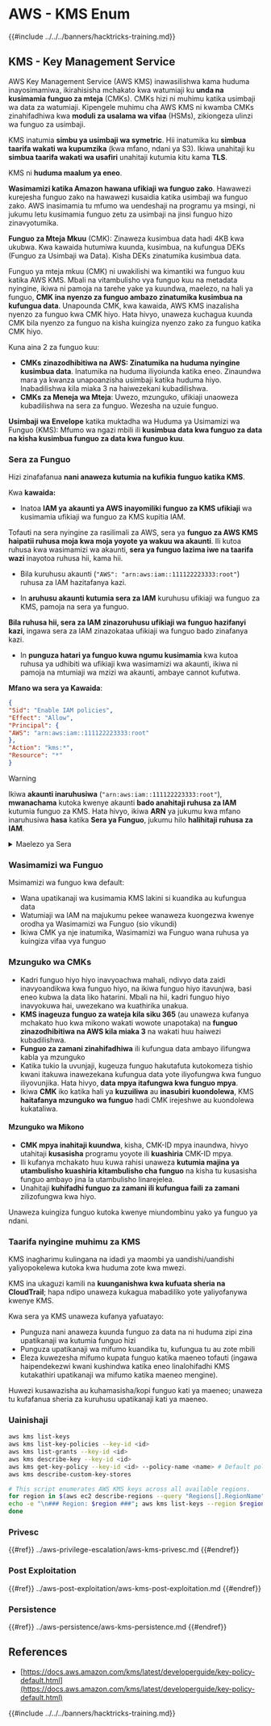 # AWS - KMS Enum

{{#include ../../../banners/hacktricks-training.md}}

## KMS - Key Management Service

AWS Key Management Service (AWS KMS) inawasilishwa kama huduma inayosimamiwa, ikirahisisha mchakato kwa watumiaji ku **unda na kusimamia funguo za mteja** (CMKs). CMKs hizi ni muhimu katika usimbaji wa data za watumiaji. Kipengele muhimu cha AWS KMS ni kwamba CMKs zinahifadhiwa kwa **moduli za usalama wa vifaa** (HSMs), zikiongeza ulinzi wa funguo za usimbaji.

KMS inatumia **simbu ya usimbaji wa symetric**. Hii inatumika ku **simbua taarifa wakati wa kupumzika** (kwa mfano, ndani ya S3). Ikiwa unahitaji ku **simbua taarifa wakati wa usafiri** unahitaji kutumia kitu kama **TLS**.

KMS ni **huduma maalum ya eneo**.

**Wasimamizi katika Amazon hawana ufikiaji wa funguo zako**. Hawawezi kurejesha funguo zako na hawawezi kusaidia katika usimbaji wa funguo zako. AWS inasimamia tu mfumo wa uendeshaji na programu ya msingi, ni jukumu letu kusimamia funguo zetu za usimbaji na jinsi funguo hizo zinavyotumika.

**Funguo za Mteja Mkuu** (CMK): Zinaweza kusimbua data hadi 4KB kwa ukubwa. Kwa kawaida hutumiwa kuunda, kusimbua, na kufungua DEKs (Funguo za Usimbaji wa Data). Kisha DEKs zinatumika kusimbua data.

Funguo ya mteja mkuu (CMK) ni uwakilishi wa kimantiki wa funguo kuu katika AWS KMS. Mbali na vitambulisho vya funguo kuu na metadata nyingine, ikiwa ni pamoja na tarehe yake ya kuundwa, maelezo, na hali ya funguo, **CMK ina nyenzo za funguo ambazo zinatumika kusimbua na kufungua data**. Unapounda CMK, kwa kawaida, AWS KMS inazalisha nyenzo za funguo kwa CMK hiyo. Hata hivyo, unaweza kuchagua kuunda CMK bila nyenzo za funguo na kisha kuingiza nyenzo zako za funguo katika CMK hiyo.

Kuna aina 2 za funguo kuu:

- **CMKs zinazodhibitiwa na AWS: Zinatumika na huduma nyingine kusimbua data**. Inatumika na huduma iliyoiunda katika eneo. Zinaundwa mara ya kwanza unapoanzisha usimbaji katika huduma hiyo. Inabadilishwa kila miaka 3 na haiwezekani kubadilishwa.
- **CMKs za Meneja wa Mteja**: Uwezo, mzunguko, ufikiaji unaoweza kubadilishwa na sera za funguo. Wezesha na uzuie funguo.

**Usimbaji wa Envelope** katika muktadha wa Huduma ya Usimamizi wa Funguo (KMS): Mfumo wa ngazi mbili ili **kusimbua data kwa funguo za data na kisha kusimbua funguo za data kwa funguo kuu**.

### Sera za Funguo

Hizi zinafafanua **nani anaweza kutumia na kufikia funguo katika KMS**.

Kwa **kawaida:**

- Inatoa **IAM ya** **akaunti ya AWS inayomiliki funguo za KMS ufikiaji** wa kusimamia ufikiaji wa funguo za KMS kupitia IAM.

Tofauti na sera nyingine za rasilimali za AWS, sera ya **funguo za AWS KMS haipatii ruhusa moja kwa moja yoyote ya wakuu wa akaunti**. Ili kutoa ruhusa kwa wasimamizi wa akaunti, **sera ya funguo lazima iwe na taarifa wazi** inayotoa ruhusa hii, kama hii.

- Bila kuruhusu akaunti (`"AWS": "arn:aws:iam::111122223333:root"`) ruhusa za IAM hazitafanya kazi.

- In **aruhusu akaunti kutumia sera za IAM** kuruhusu ufikiaji wa funguo za KMS, pamoja na sera ya funguo.

**Bila ruhusa hii, sera za IAM zinazoruhusu ufikiaji wa funguo hazifanyi kazi**, ingawa sera za IAM zinazokataa ufikiaji wa funguo bado zinafanya kazi.

- In **punguza hatari ya funguo kuwa ngumu kusimamia** kwa kutoa ruhusa ya udhibiti wa ufikiaji kwa wasimamizi wa akaunti, ikiwa ni pamoja na mtumiaji wa mzizi wa akaunti, ambaye cannot kufutwa.

**Mfano wa sera ya Kawaida**:
```json
{
"Sid": "Enable IAM policies",
"Effect": "Allow",
"Principal": {
"AWS": "arn:aws:iam::111122223333:root"
},
"Action": "kms:*",
"Resource": "*"
}
```
> [!WARNING]
> Ikiwa **akaunti inaruhusiwa** (`"arn:aws:iam::111122223333:root"`), **mwanachama** kutoka kwenye akaunti **bado anahitaji ruhusa za IAM** kutumia funguo za KMS. Hata hivyo, ikiwa **ARN** ya jukumu kwa mfano inaruhusiwa **hasa** katika **Sera ya Funguo**, jukumu hilo **halihitaji ruhusa za IAM**.

<details>

<summary>Maelezo ya Sera</summary>

Mali za sera:

- Hati inayotegemea JSON
- Rasilimali --> Rasilimali zilizoathirika (zinaweza kuwa "\*")
- Kitendo --> kms:Encrypt, kms:Decrypt, kms:CreateGrant ... (ruhusa)
- Athari --> Ruhusu/Kataa
- Mwanachama --> arn aliyeathirika
- Masharti (hiari) --> Masharti ya kutoa ruhusa

Ruhusa:

- Ruhusu kuhamasisha ruhusa zako kwa mwanachama mwingine wa AWS ndani ya akaunti yako ya AWS. Unahitaji kuziunda kwa kutumia API za AWS KMS. Inaweza kuonyeshwa kitambulisho cha CMK, mwanachama wa ruhusa na kiwango kinachohitajika cha operesheni (Decrypt, Encrypt, GenerateDataKey...)
- Baada ya ruhusa kuundwa, GrantToken na GrantID zinatolewa

**Upatikanaji**:

- Kupitia **sera ya funguo** -- Ikiwa hii ipo, hii inachukua **kipaumbele** juu ya sera ya IAM
- Kupitia **sera ya IAM**
- Kupitia **ruhusa**

</details>

### Wasimamizi wa Funguo

Msimamizi wa funguo kwa default:

- Wana upatikanaji wa kusimamia KMS lakini si kuandika au kufungua data
- Watumiaji wa IAM na majukumu pekee wanaweza kuongezwa kwenye orodha ya Wasimamizi wa Funguo (sio vikundi)
- Ikiwa CMK ya nje inatumika, Wasimamizi wa Funguo wana ruhusa ya kuingiza vifaa vya funguo

### Mzunguko wa CMKs

- Kadri funguo hiyo hiyo inavyoachwa mahali, ndivyo data zaidi inavyoandikwa kwa funguo hiyo, na ikiwa funguo hiyo itavunjwa, basi eneo kubwa la data liko hatarini. Mbali na hii, kadri funguo hiyo inavyokuwa hai, uwezekano wa kuathirika unakua.
- **KMS inageuza funguo za wateja kila siku 365** (au unaweza kufanya mchakato huo kwa mikono wakati wowote unapotaka) na **funguo zinazodhibitiwa na AWS kila miaka 3** na wakati huu haiwezi kubadilishwa.
- **Funguo za zamani zinahifadhiwa** ili kufungua data ambayo ilifungwa kabla ya mzunguko
- Katika tukio la uvunjaji, kugeuza funguo hakutafuta kutokomeza tishio kwani itakuwa inawezekana kufungua data yote iliyofungwa kwa funguo iliyovunjika. Hata hivyo, **data mpya itafungwa kwa funguo mpya**.
- Ikiwa **CMK** iko katika hali ya **kuzuiliwa** au **inasubiri** **kuondolewa**, KMS **haitafanya mzunguko wa funguo** hadi CMK irejeshwe au kuondolewa kukataliwa.

#### Mzunguko wa Mikono

- **CMK mpya inahitaji kuundwa**, kisha, CMK-ID mpya inaundwa, hivyo utahitaji **kusasisha** programu yoyote ili **kuashiria** CMK-ID mpya.
- Ili kufanya mchakato huu kuwa rahisi unaweza **kutumia majina ya utambulisho kuashiria kitambulisho cha funguo** na kisha tu kusasisha funguo ambayo jina la utambulisho linarejelea.
- Unahitaji **kuhifadhi funguo za zamani ili kufungua faili za zamani** zilizofungwa kwa hiyo.

Unaweza kuingiza funguo kutoka kwenye miundombinu yako ya funguo ya ndani.

### Taarifa nyingine muhimu za KMS

KMS inagharimu kulingana na idadi ya maombi ya uandishi/uandishi yaliyopokelewa kutoka kwa huduma zote kwa mwezi.

KMS ina ukaguzi kamili na **kuunganishwa kwa kufuata sheria na CloudTrail**; hapa ndipo unaweza kukagua mabadiliko yote yaliyofanywa kwenye KMS.

Kwa sera ya KMS unaweza kufanya yafuatayo:

- Punguza nani anaweza kuunda funguo za data na ni huduma zipi zina upatikanaji wa kutumia funguo hizi
- Punguza upatikanaji wa mifumo kuandika tu, kufungua tu au zote mbili
- Eleza kuwezesha mifumo kupata funguo katika maeneo tofauti (ingawa haipendekezwi kwani kushindwa katika eneo linalohifadhi KMS kutakathiri upatikanaji wa mifumo katika maeneo mengine).

Huwezi kusawazisha au kuhamasisha/kopi funguo kati ya maeneo; unaweza tu kufafanua sheria za kuruhusu upatikanaji kati ya maeneo.

### Uainishaji
```bash
aws kms list-keys
aws kms list-key-policies --key-id <id>
aws kms list-grants --key-id <id>
aws kms describe-key --key-id <id>
aws kms get-key-policy --key-id <id> --policy-name <name> # Default policy name is "default"
aws kms describe-custom-key-stores

# This script enumerates AWS KMS keys across all available regions.
for region in $(aws ec2 describe-regions --query "Regions[].RegionName" --output text); do
echo -e "\n### Region: $region ###"; aws kms list-keys --region $region --query "Keys[].KeyId" --output text | tr '\t' '\n';
done
```
### Privesc

{{#ref}}
../aws-privilege-escalation/aws-kms-privesc.md
{{#endref}}

### Post Exploitation

{{#ref}}
../aws-post-exploitation/aws-kms-post-exploitation.md
{{#endref}}

### Persistence

{{#ref}}
../aws-persistence/aws-kms-persistence.md
{{#endref}}

## References

- [https://docs.aws.amazon.com/kms/latest/developerguide/key-policy-default.html](https://docs.aws.amazon.com/kms/latest/developerguide/key-policy-default.html)

{{#include ../../../banners/hacktricks-training.md}}
